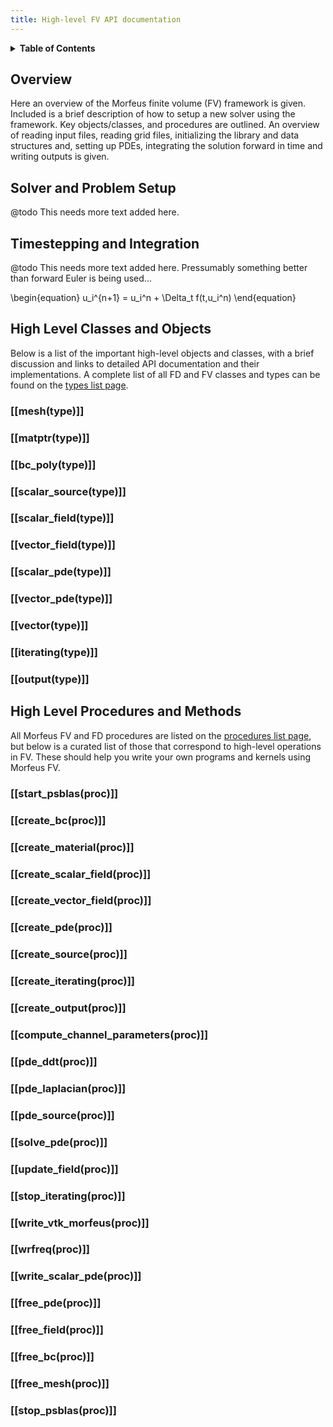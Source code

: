 ```yaml
---
title: High-level FV API documentation
---
```



<details><summary><b>Table of Contents</b></summary>

[TOC]

</details>

Overview
--------

Here an overview of the Morfeus finite volume (FV) framework is given.
Included is a brief description of how to setup a new solver using the framework.
Key objects/classes, and procedures are outlined.
An overview of reading input files, reading grid files,
initializing the library and data structures and, setting up PDEs, integrating the solution forward in time
and writing outputs is given.

Solver and Problem Setup
------------------------

@todo
This needs more text added here.

Timestepping and Integration
----------------------------

@todo
This needs more text added here.
Pressumably something better than forward Euler is being used...

\begin{equation}
u_i^{n+1} = u_i^n + \Delta_t f(t,u_i^n)
\end{equation}

High Level Classes and Objects
------------------------------

Below is a list of the important high-level objects and classes, with a brief discussion and
links to detailed API documentation and their implementations.
A complete list of all FD and FV classes and types can be found on the [types list page].

[types list page]: ../lists/types.html

### [[mesh(type)]]


### [[matptr(type)]]


### [[bc_poly(type)]]


### [[scalar_source(type)]]


### [[scalar_field(type)]]


### [[vector_field(type)]]


### [[scalar_pde(type)]]


### [[vector_pde(type)]]


### [[vector(type)]]


### [[iterating(type)]]


### [[output(type)]]


High Level Procedures and Methods
---------------------------------


All Morfeus FV and FD procedures are listed on the [procedures list page], but below is a curated list of those that correspond to high-level
operations in FV. These should help you write your own programs and kernels using Morfeus FV.

[procedures list page]: ../lists/procedures.html

### [[start_psblas(proc)]]


### [[create_bc(proc)]]


### [[create_material(proc)]]


### [[create_scalar_field(proc)]]


### [[create_vector_field(proc)]]


### [[create_pde(proc)]]


### [[create_source(proc)]]


### [[create_iterating(proc)]]


### [[create_output(proc)]]


### [[compute_channel_parameters(proc)]]


### [[pde_ddt(proc)]]


### [[pde_laplacian(proc)]]


### [[pde_source(proc)]]


### [[solve_pde(proc)]]


<!-- These are all internal procedures, a bunch can/should be moved to Morfeus FV

### [[symmetric_(proc)]]


### [[adjust_strain(proc)]]


### [[compute_stress(proc)]]



### [[pde_div(proc)]]


### [[apply_flow_rule(proc)]]


### [[adjust_displacements(proc)]]



### [[coolant_enthalpy_rise(proc)]]


### [[corrosion_thickness(proc)]]

-->

### [[update_field(proc)]]


### [[stop_iterating(proc)]]


### [[write_vtk_morfeus(proc)]]


### [[wrfreq(proc)]]


### [[write_scalar_pde(proc)]]


### [[free_pde(proc)]]


### [[free_field(proc)]]


### [[free_bc(proc)]]


### [[free_mesh(proc)]]


### [[stop_psblas(proc)]]
